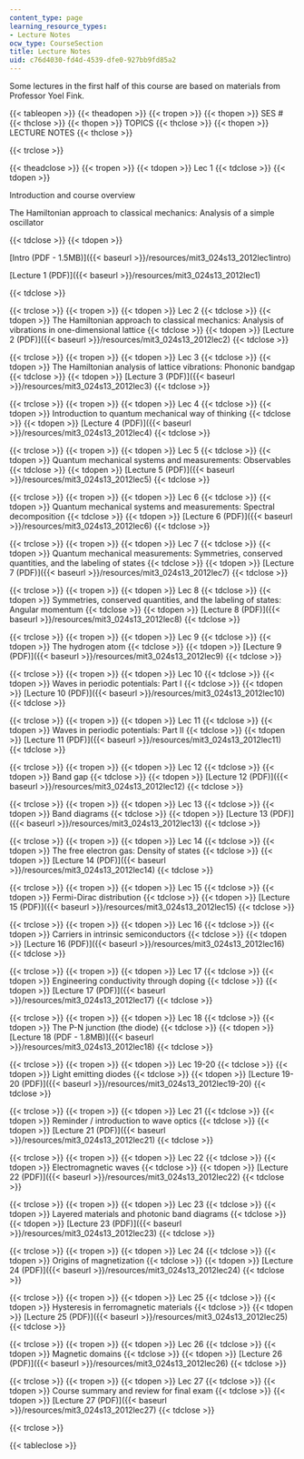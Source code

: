 ```yaml
---
content_type: page
learning_resource_types:
- Lecture Notes
ocw_type: CourseSection
title: Lecture Notes
uid: c76d4030-fd4d-4539-dfe0-927bb9fd85a2
---
```


Some lectures in the first half of this course are based on materials from Professor Yoel Fink.

{{< tableopen >}}
{{< theadopen >}}
{{< tropen >}}
{{< thopen >}}
SES #
{{< thclose >}}
{{< thopen >}}
TOPICS
{{< thclose >}}
{{< thopen >}}
LECTURE NOTES
{{< thclose >}}

{{< trclose >}}

{{< theadclose >}}
{{< tropen >}}
{{< tdopen >}}
Lec 1
{{< tdclose >}}
{{< tdopen >}}


Introduction and course overview

The Hamiltonian approach to classical mechanics: Analysis of a simple oscillator


{{< tdclose >}}
{{< tdopen >}}


[Intro (PDF - 1.5MB)]({{< baseurl >}}/resources/mit3_024s13_2012lec1intro)

[Lecture 1 (PDF)]({{< baseurl >}}/resources/mit3_024s13_2012lec1)


{{< tdclose >}}

{{< trclose >}}
{{< tropen >}}
{{< tdopen >}}
Lec 2
{{< tdclose >}}
{{< tdopen >}}
The Hamiltonian approach to classical mechanics: Analysis of vibrations in one-dimensional lattice
{{< tdclose >}}
{{< tdopen >}}
[Lecture 2 (PDF)]({{< baseurl >}}/resources/mit3_024s13_2012lec2)
{{< tdclose >}}

{{< trclose >}}
{{< tropen >}}
{{< tdopen >}}
Lec 3
{{< tdclose >}}
{{< tdopen >}}
The Hamiltonian analysis of lattice vibrations: Phononic bandgap
{{< tdclose >}}
{{< tdopen >}}
[Lecture 3 (PDF)]({{< baseurl >}}/resources/mit3_024s13_2012lec3)
{{< tdclose >}}

{{< trclose >}}
{{< tropen >}}
{{< tdopen >}}
Lec 4
{{< tdclose >}}
{{< tdopen >}}
Introduction to quantum mechanical way of thinking
{{< tdclose >}}
{{< tdopen >}}
[Lecture 4 (PDF)]({{< baseurl >}}/resources/mit3_024s13_2012lec4)
{{< tdclose >}}

{{< trclose >}}
{{< tropen >}}
{{< tdopen >}}
Lec 5
{{< tdclose >}}
{{< tdopen >}}
Quantum mechanical systems and measurements: Observables
{{< tdclose >}}
{{< tdopen >}}
[Lecture 5 (PDF)]({{< baseurl >}}/resources/mit3_024s13_2012lec5)
{{< tdclose >}}

{{< trclose >}}
{{< tropen >}}
{{< tdopen >}}
Lec 6
{{< tdclose >}}
{{< tdopen >}}
Quantum mechanical systems and measurements: Spectral decomposition
{{< tdclose >}}
{{< tdopen >}}
[Lecture 6 (PDF)]({{< baseurl >}}/resources/mit3_024s13_2012lec6)
{{< tdclose >}}

{{< trclose >}}
{{< tropen >}}
{{< tdopen >}}
Lec 7
{{< tdclose >}}
{{< tdopen >}}
Quantum mechanical measurements: Symmetries, conserved quantities, and the labeling of states
{{< tdclose >}}
{{< tdopen >}}
[Lecture 7 (PDF)]({{< baseurl >}}/resources/mit3_024s13_2012lec7)
{{< tdclose >}}

{{< trclose >}}
{{< tropen >}}
{{< tdopen >}}
Lec 8
{{< tdclose >}}
{{< tdopen >}}
Symmetries, conserved quantities, and the labeling of states: Angular momentum
{{< tdclose >}}
{{< tdopen >}}
[Lecture 8 (PDF)]({{< baseurl >}}/resources/mit3_024s13_2012lec8)
{{< tdclose >}}

{{< trclose >}}
{{< tropen >}}
{{< tdopen >}}
Lec 9
{{< tdclose >}}
{{< tdopen >}}
The hydrogen atom
{{< tdclose >}}
{{< tdopen >}}
[Lecture 9 (PDF)]({{< baseurl >}}/resources/mit3_024s13_2012lec9)
{{< tdclose >}}

{{< trclose >}}
{{< tropen >}}
{{< tdopen >}}
Lec 10
{{< tdclose >}}
{{< tdopen >}}
Waves in periodic potentials: Part I
{{< tdclose >}}
{{< tdopen >}}
[Lecture 10 (PDF)]({{< baseurl >}}/resources/mit3_024s13_2012lec10)
{{< tdclose >}}

{{< trclose >}}
{{< tropen >}}
{{< tdopen >}}
Lec 11
{{< tdclose >}}
{{< tdopen >}}
Waves in periodic potentials: Part II
{{< tdclose >}}
{{< tdopen >}}
[Lecture 11 (PDF)]({{< baseurl >}}/resources/mit3_024s13_2012lec11)
{{< tdclose >}}

{{< trclose >}}
{{< tropen >}}
{{< tdopen >}}
Lec 12
{{< tdclose >}}
{{< tdopen >}}
Band gap
{{< tdclose >}}
{{< tdopen >}}
[Lecture 12 (PDF)]({{< baseurl >}}/resources/mit3_024s13_2012lec12)
{{< tdclose >}}

{{< trclose >}}
{{< tropen >}}
{{< tdopen >}}
Lec 13
{{< tdclose >}}
{{< tdopen >}}
Band diagrams
{{< tdclose >}}
{{< tdopen >}}
[Lecture 13 (PDF)]({{< baseurl >}}/resources/mit3_024s13_2012lec13)
{{< tdclose >}}

{{< trclose >}}
{{< tropen >}}
{{< tdopen >}}
Lec 14
{{< tdclose >}}
{{< tdopen >}}
The free electron gas: Density of states
{{< tdclose >}}
{{< tdopen >}}
[Lecture 14 (PDF)]({{< baseurl >}}/resources/mit3_024s13_2012lec14)
{{< tdclose >}}

{{< trclose >}}
{{< tropen >}}
{{< tdopen >}}
Lec 15
{{< tdclose >}}
{{< tdopen >}}
Fermi-Dirac distribution
{{< tdclose >}}
{{< tdopen >}}
[Lecture 15 (PDF)]({{< baseurl >}}/resources/mit3_024s13_2012lec15)
{{< tdclose >}}

{{< trclose >}}
{{< tropen >}}
{{< tdopen >}}
Lec 16
{{< tdclose >}}
{{< tdopen >}}
Carriers in intrinsic semiconductors
{{< tdclose >}}
{{< tdopen >}}
[Lecture 16 (PDF)]({{< baseurl >}}/resources/mit3_024s13_2012lec16)
{{< tdclose >}}

{{< trclose >}}
{{< tropen >}}
{{< tdopen >}}
Lec 17
{{< tdclose >}}
{{< tdopen >}}
Engineering conductivity through doping
{{< tdclose >}}
{{< tdopen >}}
[Lecture 17 (PDF)]({{< baseurl >}}/resources/mit3_024s13_2012lec17)
{{< tdclose >}}

{{< trclose >}}
{{< tropen >}}
{{< tdopen >}}
Lec 18
{{< tdclose >}}
{{< tdopen >}}
The P-N junction (the diode)
{{< tdclose >}}
{{< tdopen >}}
[Lecture 18 (PDF - 1.8MB)]({{< baseurl >}}/resources/mit3_024s13_2012lec18)
{{< tdclose >}}

{{< trclose >}}
{{< tropen >}}
{{< tdopen >}}
Lec 19-20
{{< tdclose >}}
{{< tdopen >}}
Light emitting diodes
{{< tdclose >}}
{{< tdopen >}}
[Lecture 19-20 (PDF)]({{< baseurl >}}/resources/mit3_024s13_2012lec19-20)
{{< tdclose >}}

{{< trclose >}}
{{< tropen >}}
{{< tdopen >}}
Lec 21
{{< tdclose >}}
{{< tdopen >}}
Reminder / introduction to wave optics
{{< tdclose >}}
{{< tdopen >}}
[Lecture 21 (PDF)]({{< baseurl >}}/resources/mit3_024s13_2012lec21)
{{< tdclose >}}

{{< trclose >}}
{{< tropen >}}
{{< tdopen >}}
Lec 22
{{< tdclose >}}
{{< tdopen >}}
Electromagnetic waves
{{< tdclose >}}
{{< tdopen >}}
[Lecture 22 (PDF)]({{< baseurl >}}/resources/mit3_024s13_2012lec22)
{{< tdclose >}}

{{< trclose >}}
{{< tropen >}}
{{< tdopen >}}
Lec 23
{{< tdclose >}}
{{< tdopen >}}
Layered materials and photonic band diagrams
{{< tdclose >}}
{{< tdopen >}}
[Lecture 23 (PDF)]({{< baseurl >}}/resources/mit3_024s13_2012lec23)
{{< tdclose >}}

{{< trclose >}}
{{< tropen >}}
{{< tdopen >}}
Lec 24
{{< tdclose >}}
{{< tdopen >}}
Origins of magnetization
{{< tdclose >}}
{{< tdopen >}}
[Lecture 24 (PDF)]({{< baseurl >}}/resources/mit3_024s13_2012lec24)
{{< tdclose >}}

{{< trclose >}}
{{< tropen >}}
{{< tdopen >}}
Lec 25
{{< tdclose >}}
{{< tdopen >}}
Hysteresis in ferromagnetic materials
{{< tdclose >}}
{{< tdopen >}}
[Lecture 25 (PDF)]({{< baseurl >}}/resources/mit3_024s13_2012lec25)
{{< tdclose >}}

{{< trclose >}}
{{< tropen >}}
{{< tdopen >}}
Lec 26
{{< tdclose >}}
{{< tdopen >}}
Magnetic domains
{{< tdclose >}}
{{< tdopen >}}
[Lecture 26 (PDF)]({{< baseurl >}}/resources/mit3_024s13_2012lec26)
{{< tdclose >}}

{{< trclose >}}
{{< tropen >}}
{{< tdopen >}}
Lec 27
{{< tdclose >}}
{{< tdopen >}}
Course summary and review for final exam
{{< tdclose >}}
{{< tdopen >}}
[Lecture 27 (PDF)]({{< baseurl >}}/resources/mit3_024s13_2012lec27)
{{< tdclose >}}

{{< trclose >}}

{{< tableclose >}}